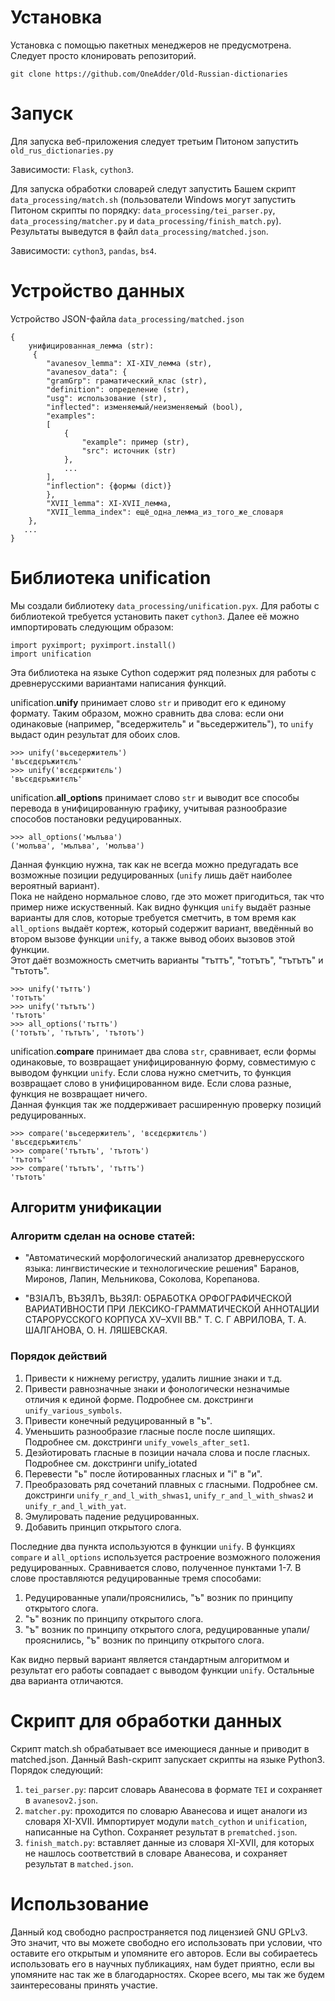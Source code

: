 # Установка
Установка с помощью пакетных менеджеров не предусмотрена. Следует просто клонировать репозиторий.

`git clone https://github.com/OneAdder/Old-Russian-dictionaries`

# Запуск
Для запуска веб-приложения следует третьим Питоном запустить `old_rus_dictionaries.py`

Зависимости: `Flask`, `cython3`.



Для запуска обработки словарей следут запустить Башем скрипт `data_processing/match.sh` (пользователи Windows могут запустить Питоном скрипты по порядку: `data_processing/tei_parser.py`, `data_processing/matcher.py` и `data_processing/finish_match.py`). Результаты выведутся в файл `data_processing/matched.json`.

Зависимости: `cython3`, `pandas`, `bs4`.

# Устройство данных
Устройство JSON-файла `data_processing/matched.json`


```
{
    унифицированная_лемма (str):
     {
        "avanesov_lemma": XI-XIV_лемма (str),
        "avanesov_data": {
        "gramGrp": граматический_клас (str),
        "definition": определение (str),
        "usg": использование (str),
        "inflected": изменяемый/неизменяемый (bool),
        "examples": 
        [
            {
                "example": пример (str),
                "src": источник (str)
            },
            ...
        ],
        "inflection": {формы (dict)}
        },
        "XVII_lemma": XI-XVII_лемма,
        "XVII_lemma_index": ещё_одна_лемма_из_того_же_словаря
    },
   ...
}
```

# Библиотека unification
Мы создали библиотеку `data_processing/unification.pyx`. 
Для работы с библиотекой требуется установить пакет `cython3`. Далее её можно импортировать следующим образом:
```
import pyximport; pyximport.install()
import unification
```
Эта библиотека на языке Cython содержит ряд полезных для работы с древнерусскими вариантами написания функций.

unification.**unify** принимает слово `str` и приводит его к единому формату. Таким образом, можно сравнить два слова: если они одинаковые (например, "вседержитель" и "вьседержитель"), то `unify` выдаст один результат для обоих слов.  
```
>>> unify('вьседержителъ')
'въсєдєръжитєлъ'
>>> unify('всєдєржитєль')
'въсєдєръжитєлъ'
```

unification.**all_options** принимает слово `str` и выводит все способы перевода в унифицированную графику, учитывая разнообразие способов постановки редуцированных. 
```
>>> all_options('мълъва')
('молъва', 'мълъва', 'молъва')
```
Данная функцию нужна, так как не всегда можно предугадать все возможные позиции редуцированных (`unify` лишь даёт наиболее вероятный вариант).  
Пока не найдено нормальное слово, где это может пригодиться, так что пример ниже искуственный. Как видно функция `unify` выдаёт разные варианты для слов, которые требуется сметчить, в том время как `all_options` выдаёт кортеж, который содержит вариант, введённый во втором вызове функции `unify`, а также вывод обоих вызовов этой функции.  
Этот даёт возможность сметчить варианты "тъттъ", "тотътъ", "тътътъ" и "тътотъ".
```
>>> unify('тъттъ')
'тотътъ'
>>> unify('тътътъ')
'тътотъ'
>>> all_options('тъттъ')
('тотътъ', 'тътътъ', 'тътотъ')
```

unification.**compare** принимает два слова `str`, сравнивает, если формы одинаковые, то возвращает унифицированную форму, совместимую с выводом функции `unify`. Если слова нужно сметчить, то функция возвращает слово в унифицированном виде. Если слова разные, функция не возвращает ничего.  
Данная функция так же поддерживает расширенную проверку позиций редуцированных.
```
>>> compare('вьседержителъ', 'всєдєржитєль')
'въсєдєръжитєлъ'
>>> compare('тътътъ', 'тътотъ')
'тътотъ'
>>> compare('тътътъ', 'тъттъ')
'тътотъ'
```

## Алгоритм унификации
### Алгоритм сделан на основе статей:
* "Автоматический морфологический анализатор древнерусского языка: лингвистические и технологические решения"
Баранов, Миронов, Лапин, Мельникова, Соколова, Корепанова.

* "ВЗIAЛЪ, ВЪЗЯЛЪ, ВЬЗЯЛ: ОБРАБОТКА ОРФОГРАФИЧЕСКОЙ ВАРИАТИВНОСТИ ПРИ ЛЕКСИКО-ГРАММАТИЧЕСКОЙ АННОТАЦИИ СТАРОРУССКОГО КОРПУСА XV–XVII ВВ." Т. С. Г АВРИЛОВА, Т. А. ШАЛГАНОВА, О. Н. ЛЯШЕВСКАЯ.

### Порядок действий
1. Привести к нижнему регистру, удалить лишние знаки и т.д.
2. Привести равнозначные знаки и фонологически незначимые отличия к единой форме. Подробнее см. докстринги `unify_various_symbols`.
3. Привести конечный редуцированный в "ъ".
4. Уменьшить разнообразие гласные после после шипящих. Подробнее см. докстринги `unify_vowels_after_set1`.
5. Дезйотировать гласные в позиции начала слова и после гласных. Подробнее см. докстринги unify_iotated
6. Перевести "ь" после йотированных гласных и "i" в "и".
7. Преобразовать ряд сочетаний плавных с гласными. Подробнее см. докстринги `unify_r_and_l_with_shwas1`, `unify_r_and_l_with_shwas2` и `unify_r_and_l_with_yat`.
8. Эмулировать падение редуцированных.
9. Добавить принцип открытого слога.

Последние два пункта используются в функции `unify`. В функциях `compare` и `all_options` используется растроение возможного положения редуцированных. Сравнивается слово, полученное пунктами 1-7.
В слове проставляются редуцированные тремя способами:
1. Редуцированные упали/прояснились, "ъ" возник по принципу открытого слога.
2. "ъ" возник по принципу открытого слога.
4. "ъ" возник по принципу открытого слога, редуцированные упали/прояснились, "ъ" возник по принципу открытого слога.

Как видно первый вариант является стандартным алгоритмом и результат его работы совпадает с выводом функции `unify`. Остальные два варианта отличаются.

# Скрипт для обработки данных
Скрипт match.sh обрабатывает все имеющиеся данные и приводит в matched.json. Данный Bash-скрипт запускает скрипты на языке Python3. Порядок следующий:
1. `tei_parser.py`: парсит словарь Аванесова в формате `TEI` и сохраняет в `avanesov2.json`.
2. `matcher.py`: проходится по словарю Аванесова и ищет аналоги из словаря XI-XVII. Импортирует модули `match_cython` и `unification`, написанные на Cython. Сохраняет результат в `prematched.json`.
3. `finish_match.py`: вставляет данные из словаря XI-XVII, для которых не нашлось соответствий в словаре Аванесова, и сохраняет результат в `matched.json`.

# Использование
Данный код свободно распространяется под лицензией GNU GPLv3. Это значит, что вы можете свободно его использовать при условии, что оставите его открытым и упомяните его авторов.
Если вы собираетесь использовать его в научных публикациях, нам будет приятно, если вы упомяните нас так же в благодарностях.
Скорее всего, мы так же будем заинтересованы принять участие.

